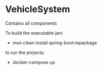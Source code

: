 # VehicleSystem
Contains all components

To build the executable jars 
 - mvn clean install spring-boot:repackage

to run the projects:
  - docker-compose up
